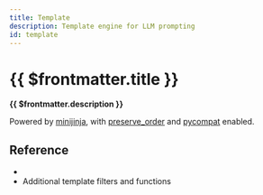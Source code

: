 ```yaml
---
title: Template
description: Template engine for LLM prompting
id: template
---
```


# {{ $frontmatter.title }}

**{{ $frontmatter.description }}**

Powered by [minijinja](https://docs.rs/minijinja/latest/minijinja/), with [preserve_order](https://docs.rs/minijinja/latest/minijinja/index.html#optional-features) and [pycompat](https://docs.rs/minijinja-contrib/latest/minijinja_contrib/pycompat/fn.unknown_method_callback.html) enabled.

## Reference

<ul>
  <li><PluginBindingLink :id="$frontmatter.id" /></li>
  <li><a :href="`https://github.com/fastrepl/hypr/tree/main/plugins/template/src`">Additional template filters and functions</a></li>
</ul>
